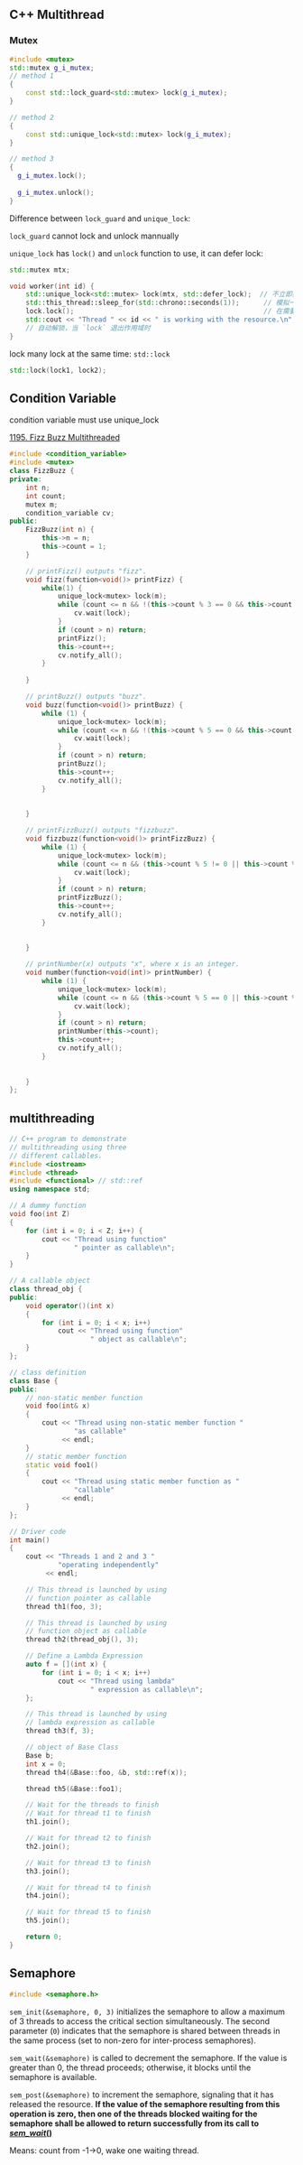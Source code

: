 ## C++ Multithread

### Mutex

```c++
#include <mutex>
std::mutex g_i_mutex; 
// method 1
{
	const std::lock_guard<std::mutex> lock(g_i_mutex);
}

// method 2
{
	const std::unique_lock<std::mutex> lock(g_i_mutex);
}

// method 3
{
  g_i_mutex.lock();
  
  g_i_mutex.unlock();
}
```

Difference between `lock_guard` and `unique_lock`:

`lock_guard` cannot lock and unlock mannually

`unique_lock` has `lock()` and `unlock` function to use, it can defer lock:

```c++
std::mutex mtx;

void worker(int id) {
    std::unique_lock<std::mutex> lock(mtx, std::defer_lock);  // 不立即获取锁
    std::this_thread::sleep_for(std::chrono::seconds(1));      // 模拟一些不需要锁的工作
    lock.lock();                                               // 在需要时手动加锁
    std::cout << "Thread " << id << " is working with the resource.\n";
    // 自动解锁，当 `lock` 退出作用域时
}
```

lock many lock at the same time: `std::lock`

```c++
std::lock(lock1, lock2);
```



## Condition Variable

condition variable must use unique_lock

[1195. Fizz Buzz Multithreaded](https://leetcode.com/problems/fizz-buzz-multithreaded/)

```c++
#include <condition_variable>
#include <mutex>
class FizzBuzz {
private:
    int n;
    int count;
    mutex m;
    condition_variable cv;
public:
    FizzBuzz(int n) {
        this->n = n;
        this->count = 1;
    }

    // printFizz() outputs "fizz".
    void fizz(function<void()> printFizz) {
        while(1) {
            unique_lock<mutex> lock(m);
            while (count <= n && !(this->count % 3 == 0 && this->count % 5 != 0)) {
                cv.wait(lock);
            }
            if (count > n) return;
            printFizz();
            this->count++;
            cv.notify_all();
        }
        
    }

    // printBuzz() outputs "buzz".
    void buzz(function<void()> printBuzz) {
        while (1) {
            unique_lock<mutex> lock(m);
            while (count <= n && !(this->count % 5 == 0 && this->count % 3 != 0)) {
                cv.wait(lock);
            }
            if (count > n) return;
            printBuzz();
            this->count++;
            cv.notify_all();
        }
        
        
    }

    // printFizzBuzz() outputs "fizzbuzz".
	void fizzbuzz(function<void()> printFizzBuzz) {
        while (1) {
            unique_lock<mutex> lock(m);
            while (count <= n && (this->count % 5 != 0 || this->count % 3 != 0)) {
                cv.wait(lock);
            }
            if (count > n) return;
            printFizzBuzz();
            this->count++;
            cv.notify_all();
        }
        
        
    }

    // printNumber(x) outputs "x", where x is an integer.
    void number(function<void(int)> printNumber) {
        while (1) {
            unique_lock<mutex> lock(m);
            while (count <= n && (this->count % 5 == 0 || this->count % 3 == 0)) {
                cv.wait(lock);
            }
            if (count > n) return;
            printNumber(this->count);
            this->count++;
            cv.notify_all();
        }
        
        
    }
};
```

## multithreading

```c++
// C++ program to demonstrate
// multithreading using three
// different callables.
#include <iostream>
#include <thread>
#include <functional> // std::ref
using namespace std;

// A dummy function
void foo(int Z)
{
    for (int i = 0; i < Z; i++) {
        cout << "Thread using function"
                " pointer as callable\n";
    }
}

// A callable object
class thread_obj {
public:
    void operator()(int x)
    {
        for (int i = 0; i < x; i++)
            cout << "Thread using function"
                    " object as callable\n";
    }
};

// class definition
class Base {
public:
    // non-static member function
    void foo(int& x)
    {
        cout << "Thread using non-static member function "
                "as callable"
             << endl;
    }
    // static member function
    static void foo1()
    {
        cout << "Thread using static member function as "
                "callable"
             << endl;
    }
};

// Driver code
int main()
{
    cout << "Threads 1 and 2 and 3 "
            "operating independently"
         << endl;

    // This thread is launched by using
    // function pointer as callable
    thread th1(foo, 3);

    // This thread is launched by using
    // function object as callable
    thread th2(thread_obj(), 3);

    // Define a Lambda Expression
    auto f = [](int x) {
        for (int i = 0; i < x; i++)
            cout << "Thread using lambda"
                    " expression as callable\n";
    };

    // This thread is launched by using
    // lambda expression as callable
    thread th3(f, 3);

    // object of Base Class
    Base b;
  	int x = 0;
    thread th4(&Base::foo, &b, std::ref(x));

    thread th5(&Base::foo1);

    // Wait for the threads to finish
    // Wait for thread t1 to finish
    th1.join();

    // Wait for thread t2 to finish
    th2.join();

    // Wait for thread t3 to finish
    th3.join();

    // Wait for thread t4 to finish
    th4.join();

    // Wait for thread t5 to finish
    th5.join();

    return 0;
}

```

## Semaphore

```c++
#include <semaphore.h>
```

`sem_init(&semaphore, 0, 3)` initializes the semaphore to allow a maximum of 3 threads to access the critical section simultaneously. The second parameter (`0`) indicates that the semaphore is shared between threads in the same process (set to non-zero for inter-process semaphores).

`sem_wait(&semaphore)` is called to decrement the semaphore. If the value is greater than 0, the thread proceeds; otherwise, it blocks until the semaphore is available.

`sem_post(&semaphore)` to increment the semaphore, signaling that it has released the resource. **If the value of the semaphore resulting from this operation is zero, then one of the threads blocked waiting for the semaphore shall be allowed to return successfully from its call to [*sem_wait*()](https://pubs.opengroup.org/onlinepubs/009695399/functions/sem_wait.html)**

Means: count from -1->0, wake one waiting thread.
